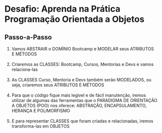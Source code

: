 <h1> Desafio: Aprenda na Prática Programação Orientada a Objetos</h1>







<h2> Passo-a-Passo</h2>


1. Vamos ABSTRAIR o DOMÍNIO Bootcamp e MODELAR seus ATRIBUTOS E MÉTODOS <br><br>
2. Criaremos as CLASSES: Bootcamp, Cursos, Mentorias e Devs e vamos relaciona-las <br><br>
3. As CLASSES Curso, Mentoria e Devs também serão MODELADOS, ou seja, criaremos seus ATRIBUTOS E MÉTODOS <br><br> 
4. Para que o código fique mais legível e de fácil manutenção, iremos utilizar de algumas das ferramentas que o PARADIGMA DE ORIENTAÇÃO A OBJETOS (POO) nos oferece: ABSTRAÇÃO, ENCAPSULAMENTO, HERANÇA E POLIMORFISMO <br><br>
5. E para representar CLASSES que foram criadas e relacionadas, iremos transforma-las em OBJETOS<br><br>


